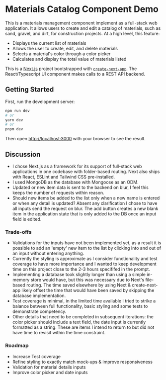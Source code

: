 # Materials Catalog Component Demo

This is a materials management component implement as a full-stack web application. It allows users to create and edit a catalog of materials, such as sand, gravel, and dirt, for construction projects. At a high level, this feature:

- Displays the current list of materials
- Allows the user to create, edit, and delete materials
- Selects a material's color through a color picker
- Calculates and display the total value of materials listed

This is a [Next.js](https://nextjs.org/) project bootstrapped with [`create-next-app`](https://github.com/vercel/next.js/tree/canary/packages/create-next-app). The React/Typescript UI component makes calls to a REST API backend.

## Getting Started

First, run the development server:

```bash
npm run dev
# or
yarn dev
# or
pnpm dev
```

Then open [http://localhost:3000](http://localhost:3000) with your browser to see the result.

## Discussion

- I chose Next.js as a framework for its support of full-stack web applications in one codebase with folder-based routing. Next also ships with React, ESLint and Tailwind CSS pre-installed.
- I used MongoDB as the database with Mongoose as an ODM.
- Updated or new item data is sent to the backend on blur, I feel this keeps the number of requests within reason.
- Should new items be added to the list only when a new name is entered or when any detail is updated? Absent any clarification I chose to have all inputs send the request on blur. The add button creates a new blank item in the application state that is only added to the DB once an input field is edited.

### Trade-offs

- Validations for the inputs have not been implemented yet, as a result it is possible to add an 'empty' new item to the list by clicking into and out of an input without entering anything.
- Currently the styling is approximate as I consider functionality and test coverage to have more importance and I wanted to keep development time on this project close to the 2-3 hours specififed in the prompt.
- Implementing a database took slightly longer than using a simple in-memory store would have, but this was necessary due to Next's file-based routing. The time saved elsewhere by using Next & create-next-app likely offset the time that would have been saved by skipping the database implementation.
- Test coverage is minimal, in the limited time available I tried to strike a balance between full functionality, basic styling and some tests to demonstrate competency.
- Other details that need to be completed in subsequent iterations: the color picker should include a text field, the date input is currently formatted as a string. These are items I intend to return to but did not have time to revisit within the time constraint.

### Roadmap

- Increase Test coverage
- Refine styling to exactly match mock-ups & improve responsiveness
- Validation for material details inputs
- Improve color picker and date inputs
